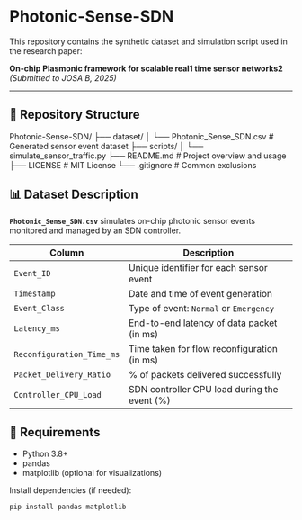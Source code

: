 # Photonic-Sense-SDN

This repository contains the synthetic dataset and simulation script used in the research paper:

**On-chip Plasmonic framework for scalable real1 time sensor networks2**  
_(Submitted to JOSA B, 2025)_

---

## 📁 Repository Structure

Photonic-Sense-SDN/
├── dataset/
│ └── Photonic_Sense_SDN.csv # Generated sensor event dataset
├── scripts/
│ └── simulate_sensor_traffic.py 
├── README.md # Project overview and usage
├── LICENSE # MIT License
└── .gitignore # Common exclusions

## 📊 Dataset Description

**`Photonic_Sense_SDN.csv`** simulates on-chip photonic sensor events monitored and managed by an SDN controller.

| Column                    | Description                                  |
|---------------------------|----------------------------------------------|
| `Event_ID`                | Unique identifier for each sensor event      |
| `Timestamp`               | Date and time of event generation            |
| `Event_Class`             | Type of event: `Normal` or `Emergency`       |
| `Latency_ms`              | End-to-end latency of data packet (in ms)    |
| `Reconfiguration_Time_ms`| Time taken for flow reconfiguration (in ms)  |
| `Packet_Delivery_Ratio`  | % of packets delivered successfully          |
| `Controller_CPU_Load`    | SDN controller CPU load during the event (%) |

## 🔧 Requirements

- Python 3.8+
- pandas
- matplotlib (optional for visualizations)

Install dependencies (if needed):

```bash
pip install pandas matplotlib
